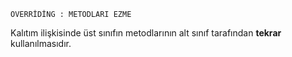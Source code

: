     OVERRİDİNG : METODLARI EZME
Kalıtım ilişkisinde üst sınıfın metodlarının alt sınıf tarafından **tekrar** kullanılmasıdır.

